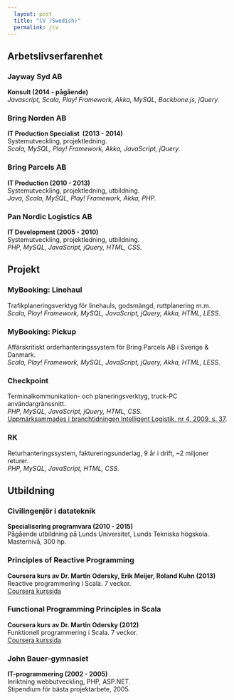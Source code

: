 ```yaml
---
  layout: post
  title: "CV (Swedish)"
  permalink: /cv
---
```


## Arbetslivserfarenhet

### Jayway Syd AB

<b>Konsult (2014 - pågående)</b><br />
<i>Javascript, Scala, Play! Framework, Akka, MySQL, Backbone.js, jQuery.</i><br />

### Bring Norden AB
<b>IT Production Specialist  (2013 - 2014)</b><br />
Systemutveckling, projektledning.<br />
<i>Scala, MySQL, Play! Framework, Akka, JavaScript, jQuery.</i>

### Bring Parcels AB
<b>IT Production (2010 - 2013)</b><br />
Systemutveckling, projektledning, utbildning.<br />
<i>Java, Scala, MySQL, Play! Framework, Akka, PHP.</i>

### Pan Nordic Logistics AB
<b>IT Development (2005 - 2010)</b><br />
Systemutveckling, projektledning, utbildning.<br />
<i>PHP, MySQL, JavaScript, jQuery, HTML, CSS.</i>

## Projekt

### MyBooking: Linehaul
Trafikplaneringsverktyg för linehauls, godsmängd, ruttplanering m.m.<br />
<i>Scala, Play! Framework, MySQL, JavaScript, jQuery, Akka, HTML, LESS.</i>

### MyBooking: Pickup
Affärskritiskt orderhanteringssystem för Bring Parcels AB i Sverige & Danmark.<br />
<i>Scala, Play! Framework, MySQL, JavaScript, jQuery, Akka, HTML, LESS.</i>

### Checkpoint
Terminalkommunikation- och planeringsverktyg, truck-PC användargränssnitt.<br />
<i>PHP, MySQL, JavaScript, jQuery, HTML, CSS.</i><br />
[Uppmärksammades i branchtidningen Intelligent Logistik, nr 4, 2009, s. 37](/files/intelligent_logistik.pdf).

### RK
Returhanteringssystem, faktureringsunderlag, 9 år i drift, ~2 miljoner returer.<br />
<i>PHP, MySQL, JavaScript, HTML, CSS.</i>

## Utbildning

### Civilingenjör i datateknik
<b>Specialisering programvara (2010 - 2015)</b><br />
Pågående utbildning på Lunds Universitet, Lunds Tekniska högskola. Masternivå, 300 hp.

### Principles of Reactive Programming
<b>Coursera kurs av Dr. Martin Odersky, Erik Meijer, Roland Kuhn (2013)</b><br />
Reactive programmering i Scala. 7 veckor.<br />
[Coursera kurssida](http://www.coursera.org/course/reactive)

### Functional Programming Principles in Scala
<b>Coursera kurs av Dr. Martin Odersky (2012)</b><br />
Funktionell programmering i Scala. 7 veckor.<br />
[Coursera kurssida](http://www.coursera.org/course/progfun)

### John Bauer-gymnasiet
<b>IT-programmering (2002 - 2005)</b><br />
Inriktning webbutveckling, PHP, ASP.NET.<br />
Stipendium för bästa projektarbete, 2005.
